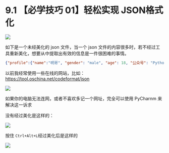 # 9.1 【必学技巧 01】轻松实现 JSON格式化

![](http://image.iswbm.com/20200804124133.png)

如下是一个未经美化的 json 文件，当一个 json 文件的内容很多时，若不经过工具重新美化，想要从中提取出有效的信息是一件很困难的事情。

```json
{"profile":{"name":"明哥", "gender": "male", "age": 18, "公众号": "Python编程时光", "msg": "欢迎大家关注我的公众号！"}}
```

以前我经常使用一些在线的网站，比如：https://tool.oschina.net/codeformat/json

![](http://image.iswbm.com/20191211211309.png)

如果你的电脑无法连网，或者不喜欢多记一个网址，完全可以使用 PyCharnm 来解决这一诉求

没有经过美化是这样的：

![](http://image.iswbm.com/20191211211334.png)

按住 `Ctrl+Alt+L`经过美化后是这样的

![](http://image.iswbm.com/20191211211626.png)



